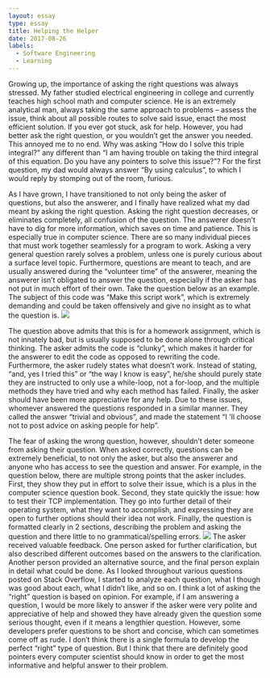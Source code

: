 ```yaml
---
layout: essay
type: essay
title: Helping the Helper
date: 2017-08-26
labels:
  - Software Engineering
  - Learning
---
```


Growing up, the importance of asking the right questions was always stressed. My father studied electrical engineering in college and currently teaches high school math and computer science. He is an extremely analytical man, always taking the same approach to problems – assess the issue, think about all possible routes to solve said issue, enact the most efficient solution. If you ever got stuck, ask for help. However, you had better ask the right question, or you wouldn’t get the answer you needed. This annoyed me to no end. Why was asking “How do I solve this triple integral?” any different than “I am having trouble on taking the third integral of this equation. Do you have any pointers to solve this issue?”? For the first question, my dad would always answer “By using calculus”, to which I would reply by stomping out of the room, furious.

As I have grown, I have transitioned to not only being the asker of questions, but also the answerer, and I finally have realized what my dad meant by asking the right question. Asking the right question decreases, or eliminates completely, all confusion of the question. The answerer doesn’t have to dig for more information, which saves on time and patience. This is especially true in computer science. There are so many individual pieces that must work together seamlessly for a program to work. Asking a very general question rarely solves a problem, unless one is purely curious about a surface level topic. Furthermore, questions are meant to teach, and are usually answered during the “volunteer time” of the answerer, meaning the answerer isn’t obligated to answer the question, especially if the asker has not put in much effort of their own. Take the question below as an example. The subject of this code was “Make this script work”, which is extremely demanding and could be taken offensively and give no insight as to what the question is.
<img class="ui medium left floated image" src="../images/Screenshots (5).png">

The question above admits that this is for a homework assignment, which is not innately bad, but is usually supposed to be done alone through critical thinking. The asker admits the code is “clunky”, which makes it harder for the answerer to edit the code as opposed to rewriting the code. Furthermore, the asker rudely states what doesn’t work. Instead of stating, “and, yes I tried this” or “the way I know is easy”, he/she should purely state they are instructed to only use a while-loop, not  a for-loop, and the multiple methods they have tried and why each method has failed. Finally, the asker should have been more appreciative for any help. Due to these issues, whomever answered the questions responded in a similar manner. They called the answer “trivial and obvious”, and made the statement “I 'll choose not to post advice on asking people for help”. 

The fear of asking the wrong question, however, shouldn’t deter someone from asking their question. When asked correctly, questions can be extremely beneficial, to not only the asker, but also the answerer and anyone who has access to see the question and answer. For example, in the question below, there are multiple strong points that the asker includes. First, they show they put in effort to solve their issue, which is a plus in the computer science question book. Second, they state quickly the issue: how to test their TCP implementation. They go into further detail of their operating system, what they want to accomplish, and expressing they are open to further options should their idea not work. Finally, the question is formatted clearly in 2 sections, describing the problem and asking the question and there little to no grammatical/spelling errors.
<img class="ui medium left floated image" src="../images/Screenshots (6).png">
The asker received valuable feedback. One person asked for further clarification, but also described different outcomes based on the answers to the clarification. Another person provided an alternative source, and the final person explain in detail what could be done. 
As I looked throughout various questions posted on Stack Overflow, I started to analyze each question, what I though was good about each, what I didn’t like, and so on. I think a lot of asking the “right” question is based on opinion. For example, if I am answering a question, I would be more likely to answer if the asker were very polite and appreciative of help and showed they have already given the question some serious thought, even if it means a lengthier question. However, some developers prefer questions to be short and concise, which can sometimes come off as rude. I don’t think there is a single formula to develop the perfect “right” type of question. But I think that there are definitely good pointers every computer scientist should know in order to get the most informative and helpful answer to their problem. 
